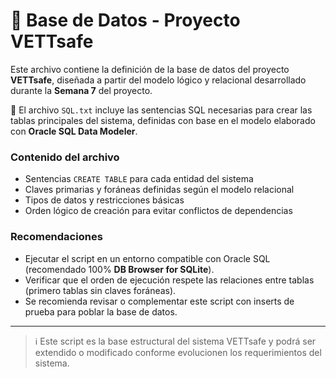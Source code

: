 # 🐾 Base de Datos - Proyecto VETTsafe

Este archivo contiene la definición de la base de datos del proyecto **VETTsafe**, diseñada a partir del modelo lógico y relacional desarrollado durante la **Semana 7** del proyecto.

📄 El archivo `SQL.txt` incluye las sentencias SQL necesarias para crear las tablas principales del sistema, definidas con base en el modelo elaborado con **Oracle SQL Data Modeler**.

### Contenido del archivo

- Sentencias `CREATE TABLE` para cada entidad del sistema
- Claves primarias y foráneas definidas según el modelo relacional
- Tipos de datos y restricciones básicas
- Orden lógico de creación para evitar conflictos de dependencias

### Recomendaciones

- Ejecutar el script en un entorno compatible con Oracle SQL (recomendado 100% **DB Browser for SQLite**).
- Verificar que el orden de ejecución respete las relaciones entre tablas (primero tablas sin claves foráneas).
- Se recomienda revisar o complementar este script con inserts de prueba para poblar la base de datos.

---

> ℹ️ Este script es la base estructural del sistema VETTsafe y podrá ser extendido o modificado conforme evolucionen los requerimientos del sistema.


